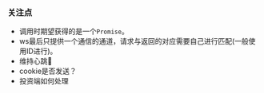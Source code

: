 ### 关注点
* 调用时期望获得的是一个`Promise`。
* ws最后只提供一个通信的通道，请求与返回的对应需要自己进行匹配(一般使用ID进行)。
* 维持心跳💓
* cookie是否发送？
* 投资端如何处理

